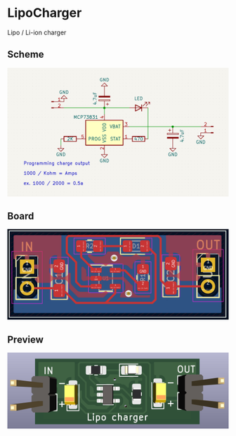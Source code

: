 # LipoCharger
Lipo / Li-ion charger

## Scheme
![](images/scheme.png)

## Board
![](images/board.png)

## Preview
![](images/preview.png)
